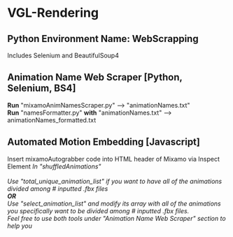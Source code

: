 # VGL-Rendering

## Python Environment Name: WebScrapping
Includes Selenium and BeautifulSoup4

## Animation Name Web Scraper [Python, Selenium, BS4]
**Run** "mixamoAnimNamesScraper.py" --> "animationNames.txt" <br />
**Run** "namesFormatter.py" **with** "animationNames.txt" --> animationNames_formatted.txt

## Automated Motion Embedding [Javascript]
Insert mixamoAutograbber code into HTML header of Mixamo via Inspect Element
*In "shuffledAnimations"* <br /> <br />
*Use "total_unique_animation_list" if you want to have all of the animations divided among # inputted .fbx files* <br />
***OR*** <br />
*Use "select_animation_list" and modify its array with all of the animations you specifically want to be divided among # inputted .fbx files.* <br />
*Feel free to use both tools under "Animation Name Web Scraper" section to help you*
